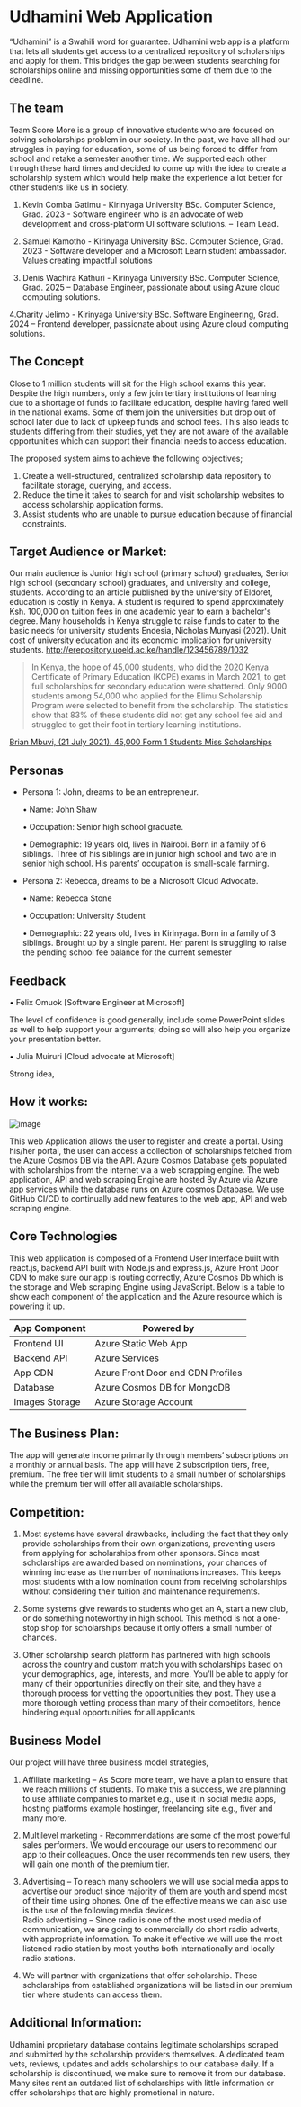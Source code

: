 # Udhamini Web Application
“Udhamini” is a Swahili word for guarantee. Udhamini web app is a platform that lets all students get access to a centralized repository of scholarships and apply for them. This bridges the gap between students searching for scholarships online and missing opportunities some of them due to the deadline.

## The team
Team Score More is a group of innovative students who are focused on solving scholarships problem in our society. In the past, we have all had our struggles in paying for education, some of us being forced to differ from school and retake a semester another time. We supported each other through these hard times and decided to come up with the idea to create a scholarship system which would help make the experience a lot better for other students like us in society.

1. Kevin Comba Gatimu - Kirinyaga University
BSc. Computer Science, Grad. 2023 - Software engineer who is an advocate of web development and cross-platform UI software solutions. – Team Lead.

2. Samuel Kamotho - Kirinyaga University
BSc. Computer Science, Grad. 2023 - Software developer and a Microsoft Learn student ambassador. Values creating impactful solutions

3. Denis Wachira Kathuri - Kirinyaga University
BSc. Computer Science, Grad. 2025 – Database Engineer, passionate about using Azure cloud computing solutions.

4.Charity Jelimo - Kirinyaga University 
BSc. Software Engineering, Grad. 2024 – Frontend developer, passionate about using Azure cloud computing solutions.

## The Concept 
Close to 1 million students will sit for the High school exams this year. Despite the high numbers, only a few join tertiary institutions of learning due to a shortage of funds to facilitate education, despite having fared well in the national exams. Some of them join the universities but drop out of school later due to lack of upkeep funds and school fees. This also leads to students differing from their studies, yet they are not aware of the available opportunities which can support their financial needs to access education.

The proposed system aims to achieve the following objectives;

1. Create a well-structured, centralized scholarship data repository to facilitate storage, querying, and access.
2. Reduce the time it takes to search for and visit scholarship websites to access scholarship application forms.
3. Assist students who are unable to pursue education because of financial constraints.

## Target Audience or Market:
Our main audience is Junior high school (primary school) graduates, Senior high school (secondary school) graduates, and university and college, students. According to an article published by the university of Eldoret, education is costly in Kenya. A student is required to spend approximately Ksh. 100,000 on tuition fees in one academic year to earn a bachelor's degree. Many households in Kenya struggle to raise funds to cater to the basic needs for university students
Endesia, Nicholas Munyasi (2021). Unit cost of university education and its economic implication for university students. http://erepository.uoeld.ac.ke/handle/123456789/1032

> In Kenya, the hope of 45,000 students, who did the 2020 Kenya Certificate of Primary Education (KCPE) exams in March 2021, to get full scholarships for secondary education were shattered. Only 9000 students among 54,000 who applied for the Elimu Scholarship Program were selected to benefit from the scholarship. The statistics show that 83% of these students did not get any school fee aid and struggled to get their foot in tertiary learning institutions.

  [Brian Mbuvi, (21 July 2021). 45,000 Form 1 Students Miss Scholarships](https://www.kenyans.co.ke/news/66770-45000-form-1-students-miss-scholarships)

## Personas

 - Persona 1: John, dreams to be an entrepreneur.
 
    • Name: John Shaw
    
    • Occupation: Senior high school graduate.
    
    • Demographic: 19 years old, lives in Nairobi. Born in a family of 6 siblings. Three of his siblings are in junior high school and two are in senior high school.         His parents’ occupation is small-scale farming.
  
  - Persona 2: Rebecca, dreams to be a Microsoft Cloud Advocate.
  
    • Name: Rebecca Stone

    • Occupation: University Student

    • Demographic: 22 years old, lives in Kirinyaga. Born in a family of 3 siblings. Brought up by a single parent. Her parent is struggling to raise the pending school fee balance for the current semester

## Feedback

• Felix Omuok [Software Engineer at Microsoft]

The level of confidence is good generally, include some PowerPoint slides as well to help support your arguments; doing so will also help you organize your presentation better.

• Julia Muiruri [Cloud advocate at Microsoft]

Strong idea,

## How it works:
![image](https://user-images.githubusercontent.com/57180726/211212595-2716b99c-a578-4ec4-b0a8-b13f4bd6b73c.png)

This web Application allows the user to register and create a portal. Using his/her portal, the user can access a collection of scholarships fetched from the Azure Cosmos DB via the API. Azure Cosmos Database gets populated with scholarships from the internet via a web scrapping engine. The web application, API and web scraping Engine are hosted By Azure via Azure app services while the database runs on Azure cosmos Database. We use GitHub CI/CD to continually add new features to the web app, API and web scraping engine.

## Core Technologies

This web application is composed of a Frontend User Interface built with react.js, backend API built with Node.js and express.js, Azure Front Door CDN to make sure our app is routing correctly, Azure Cosmos Db which is the storage and Web scraping Engine using JavaScript. Below is a table to show each component of the application and the Azure resource which is powering it up.

| App Component      | Powered by |
|--------------------|------------|
| Frontend UI        | Azure Static Web App     |
| Backend API        | Azure Services     |
| App CDN        | Azure Front Door and CDN Profiles     |
| Database       | Azure Cosmos DB for MongoDB     |
| Images Storage       | Azure Storage Account     |

## The Business Plan:

The app will generate income primarily through members’ subscriptions on a monthly or annual basis. The app will have 2 subscription tiers, free, premium. The free tier will limit students to a small number of scholarships while the premium tier will offer all available scholarships.

## Competition:

  1. Most systems have several drawbacks, including the fact that they only provide scholarships from their own organizations, preventing users from applying for scholarships from other sponsors. Since most scholarships are awarded based on nominations, your chances of winning increase as the number of nominations increases. This keeps most students with a low nomination count from receiving scholarships without considering their tuition and maintenance requirements.

  2. Some systems give rewards to students who get an A, start a new club, or do something noteworthy in high school. This method is not a one-stop shop for scholarships because it only offers a small number of chances.

  3. Other scholarship search platform has partnered with high schools across the country and custom match you with scholarships based on your demographics, age, interests, and more. You’ll be able to apply for many of their opportunities directly on their site, and they have a thorough process for vetting the opportunities they post. They use a more thorough vetting process than many of their competitors, hence hindering equal opportunities for all applicants

## Business Model

Our project will have three business model strategies,

  1. Affiliate marketing – As Score more team, we have a plan to ensure that we reach millions of students. To make this a success, we are planning to use affiliate companies to market e.g., use it in social media apps, hosting platforms example hostinger, freelancing site e.g., fiver and many more.
  
  2. Multilevel marketing - Recommendations are some of the most powerful sales performers. We would encourage our users to recommend our app to their colleagues. Once the user recommends ten new users, they will gain one month of the premium tier.
  
  3. Advertising – To reach many schoolers we will use social media apps to advertise our product since majority of them are youth and spend most of their time using phones. One of the effective means we can also use is the use of the following media devices.  
Radio advertising – Since radio is one of the most used media of communication, we are going to commercially do short radio adverts, with appropriate information. To make it effective we will use the most listened radio station by most youths both internationally and locally radio stations.

  4. We will partner with organizations that offer scholarship. These scholarships from established organizations will be listed in our premium tier where students can access them.
 
 ## Additional Information:
 
  Udhamini proprietary database contains legitimate scholarships scraped and submitted by the scholarship providers themselves. A dedicated team vets, reviews, updates and adds scholarships to our database daily. If a scholarship is discontinued, we make sure to remove it from our database. Many sites rent an outdated list of scholarships with little information or offer scholarships that are highly promotional in nature.

  
